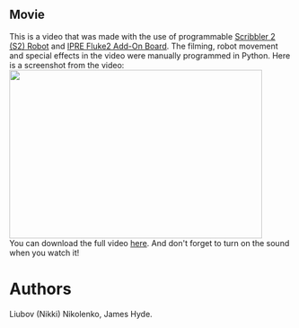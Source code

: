 ## Movie ##
 This is a video that was made with the use of programmable [Scribbler 2 (S2) Robot](https://www.parallax.com/product/28136) and 
[IPRE Fluke2 Add-On Board](http://www.betterbots.com/cshop/fluke2). The filming, robot movement and special effects 
in the video were manually programmed in Python. Here is a screenshot from the video:
<img src="https://user-images.githubusercontent.com/16352823/29000745-3bf838ce-7a43-11e7-953d-ba82e727d7c6.png" width="450px" height="300px" />  
You can download the full video [here](https://github.com/lnikolenko/projects/tree/master/Python/Movie/movie.avi). And don't forget to turn on the sound when you watch it!
# Authors #
Liubov (Nikki) Nikolenko, James Hyde. 
